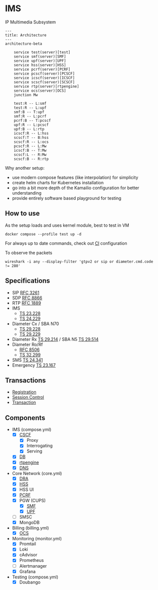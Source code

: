 # IMS
IP Multimedia Subsystem

```mermaid
---
title: Architecture
---
architecture-beta

    service test(server)[test]
    service smf(server)[SMF]
    service upf(server)[UPF]
    service hss(server)[HSS]
    service pcrf(server)[PCRF]
    service pcscf(server)[PCSCF]
    service icscf(server)[ICSCF]
    service scscf(server)[SCSCF]
    service rtp(server)[rtpengine]
    service ocs(server)[OCS]
    junction Mw

    test:R -- L:smf
    test:R -- L:upf
    smf:B -- T:upf
    smf:R -- L:pcrf
    pcrf:B -- T:pcscf
    upf:R -- L:pcscf
    upf:B -- L:rtp
    icscf:R -- L:hss
    scscf:T -- B:hss
    scscf:R -- L:ocs
    pcscf:R -- L:Mw
    icscf:B -- T:Mw
    scscf:L -- R:Mw
    scscf:B -- R:rtp
```

Why another setup:
- use modern compose features (like interpolation) for simplicity
- create helm charts for Kubernetes installation
- go into a bit more depth of the Kamailio configuration for better understanding
- provide entirely software based playground for testing


## How to use
As the setup loads and uses kernel module, best to test in VM

    docker compose --profile test up -d

For always up to date commands, check out [CI](.github/workflows/compose.yml) configuration

To observe the packets

    wireshark -i any --display-filter 'gtpv2 or sip or diameter.cmd.code != 280'


## Specifications
- SIP [RFC 3261](https://www.rfc-editor.org/rfc/rfc3261.html)
- SDP [RFC 8866](https://www.rfc-editor.org/rfc/rfc8866.html)
- RTP [RFC 1889](https://www.rfc-editor.org/rfc/rfc1889.html)
- IMS
  - [TS 23.228](https://www.etsi.org/deliver/etsi_ts/123200_123299/123228/18.07.00_60/ts_123228v180700p.pdf)
  - [TS 24.229](https://www.etsi.org/deliver/etsi_ts/124200_124299/124229/18.06.00_60/ts_124229v180600p.pdf)
- Diameter Cx / SBA N70
  - [TS 29.228](https://www.etsi.org/deliver/etsi_ts/129200_129299/129228/18.00.00_60/ts_129228v180000p.pdf)
  - [TS 29.229](https://www.etsi.org/deliver/etsi_ts/129200_129299/129229/18.01.00_60/ts_129229v180100p.pdf)
- Diameter Rx [TS 29.214](https://www.etsi.org/deliver/etsi_ts/129200_129299/129214/18.03.00_60/ts_129214v180300p.pdf) / SBA N5 [TS 29.514](https://www.etsi.org/deliver/etsi_ts/129500_129599/129514/18.08.00_60/ts_129514v180800p.pdf)
- Diameter Ro/Rf
  - [RFC 8506](https://www.rfc-editor.org/rfc/rfc8506.html)
  - [TS 32.299](https://www.etsi.org/deliver/etsi_ts/132200_132299/132299/18.00.00_60/ts_132299v180000p.pdf)
- SMS [TS 24.341](https://www.etsi.org/deliver/etsi_ts/124300_124399/124341/18.00.00_60/ts_124341v180000p.pdf)
- Emergency [TS 23.167](https://www.etsi.org/deliver/etsi_ts/123100_123199/123167/18.02.00_60/ts_123167v180200p.pdf)


## Transactions
- [Registration](doc/registration.md)
- [Session Control](doc/session.md)
- [Transaction](doc/transaction.md)


## Components
- IMS (compose.yml)
  - [x] [CSCF](doc/images.md#kamailio-p-cscfi-cscfs-cscf)
    - [x] Proxy
    - [x] Interrogating
    - [x] Serving
  - [x] [DB](doc/images.md#ims-db)
  - [x] [rtpengine](doc/images.md#rtpengine)
  - [x] [DNS](doc/images.md#coredns)
- Core Network (core.yml)
  - [x] [DRA](doc/images.md#freediameter-dra)
  - [x] [HSS](doc/images.md#open5gs-hsspcrfpgw)
  - [x] HSS UI
  - [x] [PCRF](doc/images.md#open5gs-hsspcrfpgw)
  - [x] PGW (CUPS)
    - [x] [SMF](doc/images.md#open5gs-hsspcrfpgw)
    - [x] [UPF](doc/images.md#open5gs-hsspcrfpgw)
  - [ ] SMSC
  - [x] MongoDB
- Billing (billing.yml)
  - [x] [OCS](doc/images.md#cgrates-billing)
- Monitoring (monitor.yml)
  - [x] Promtail
  - [x] Loki
  - [x] cAdvisor
  - [x] Prometheus
  - [ ] Alertmanager
  - [x] Grafana
- Testing (compose.yml)
  - [x] Doubango
